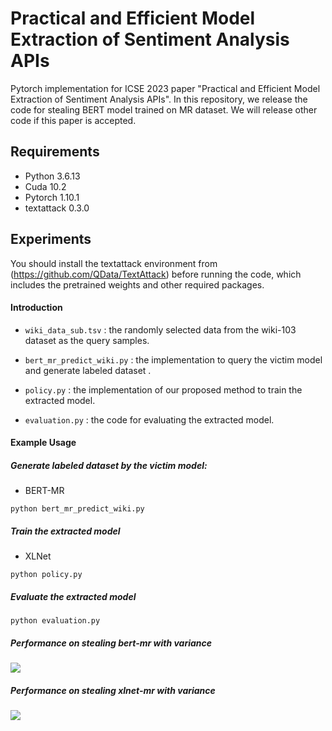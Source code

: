 # Practical and Efficient Model Extraction of Sentiment Analysis APIs
Pytorch implementation for ICSE 2023 paper "Practical and Efficient Model Extraction of Sentiment Analysis APIs". In this repository, we release the code for stealing BERT model trained on MR dataset. We will release other code if this paper is accepted. 

## Requirements

- Python 3.6.13
- Cuda 10.2
- Pytorch 1.10.1
- textattack 0.3.0

## Experiments

You should install the textattack environment from (https://github.com/QData/TextAttack) before running the code, which includes the pretrained weights and other required packages.

#### Introduction

- `wiki_data_sub.tsv` : the randomly selected data from the wiki-103 dataset as the query samples.

- `bert_mr_predict_wiki.py` : the implementation to query the victim model and generate labeled dataset .

- `policy.py` : the implementation of our proposed method to train the extracted model.

- `evaluation.py` : the code for evaluating the extracted model.

  

#### Example Usage

##### Generate labeled dataset by the victim model:

- BERT-MR

```
python bert_mr_predict_wiki.py
```

##### Train the extracted model

- XLNet

```
python policy.py
```

##### Evaluate the extracted model

```
python evaluation.py
```

##### Performance on stealing bert-mr with variance
![](https://github.com/ICSE2023-code/ICSE2023-code/edit/main/images/bert-mr.png)

##### Performance on stealing xlnet-mr with variance
![](https://github.com/ICSE2023-code/ICSE2023-code/edit/main/images/bert-mr.png)

